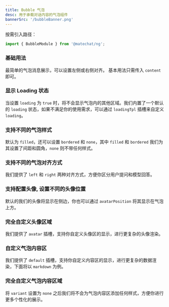 ```yaml
---
title: Bubble 气泡
desc: 用于承载对话内容的气泡组件
bannerSrc: '/bubbleBanner.png'
---
```



 <script type="text/javascript">
  // 加载webcomponent脚本
  import { loadWebComponentScript } from '/components-ng/utils/web-component-loader.js';
  const webComponentConfig = {
      scriptUrl: '/angular-webcomponents/main.js',
      polyfillsUrl: '/angular-webcomponents/polyfills.js',
      runtimeUrl: '/angular-webcomponents/runtime.js',
      componentName: 'mc-ng-input',
      maxRetries: 3,
      retryDelay: 2000
  };            

  loadWebComponentScript(webComponentConfig);
   
   </script>
按需引入路径：

```ts
import { BubbleModule } from '@matechat/ng';
```

### 基础用法

最简单的气泡消息展示，可以设置左侧或右侧对齐。
基本用法只需传入 `content` 即可。


<mc-ng-bubble-basic></mc-ng-bubble-basic>

### 显示 Loading 状态

当设置 `loading` 为 `true` 时，将不会显示气泡内的其他区域。我们内置了一个默认的 `loading` 状态，如果不满足你的使用需求，可以通过 `loadingTpl` 插槽来自定义 `loading`。

<mc-ng-bubble-loading></mc-ng-bubble-loading>

### 支持不同的气泡样式

默认为 `filled`，还可以设置 `bordered` 和 `none`，其中 `filled` 和 `bordered` 我们为其设置了间距和圆角，`none` 则不带任何样式。

<mc-ng-bubble-variant></mc-ng-bubble-variant>

### 支持不同的气泡对齐方式

我们提供了 `left` 和 `right` 两种对齐方式，方便你区分用户提问和模型回答。

<mc-ng-bubble-align></mc-ng-bubble-align>

### 支持配置头像, 设置不同的头像位置

默认的我们的头像将显示在侧边，你也可以通过 `avatarPosition` 将其显示在气泡上方。
<mc-ng-bubble-avatar-config></mc-ng-bubble-avatar-config>

### 完全自定义头像区域

我们提供了 `avatar` 插槽，支持你自定义头像区的显示，进行更复杂的头像渲染。
<mc-ng-bubble-avatar-plus></mc-ng-bubble-avatar-plus>

### 自定义气泡内容区

我们提供了 `default` 插槽，支持你自定义内容区的显示，进行更复杂的数据渲染，下面将以 `markdown` 为例。

<mc-ng-bubble-custom></mc-ng-bubble-custom>

### 完全自定义气泡内容区域

将 `variant` 设置为 `none` 之后我们将不会为气泡内容区添加任何样式，方便你进行更多个性化的展示。

<mc-ng-bubble-variant-avatar></mc-ng-bubble-variant-avatar>